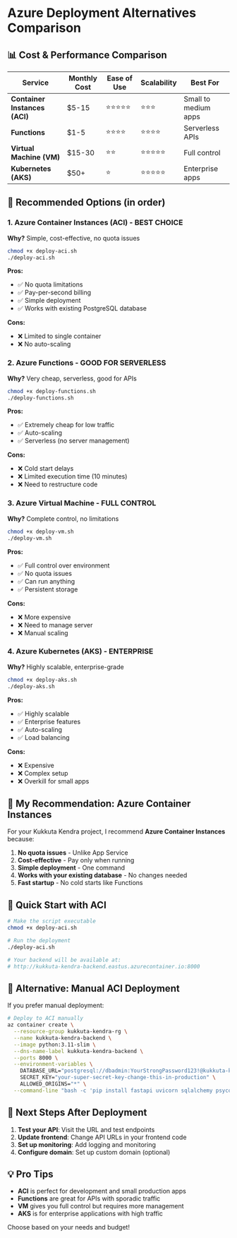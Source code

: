 # Azure Deployment Alternatives Comparison

## 📊 **Cost & Performance Comparison**

| Service | Monthly Cost | Ease of Use | Scalability | Best For |
|---------|-------------|-------------|-------------|----------|
| **Container Instances (ACI)** | $5-15 | ⭐⭐⭐⭐⭐ | ⭐⭐⭐ | Small to medium apps |
| **Functions** | $1-5 | ⭐⭐⭐⭐ | ⭐⭐⭐⭐ | Serverless APIs |
| **Virtual Machine (VM)** | $15-30 | ⭐⭐ | ⭐⭐⭐⭐⭐ | Full control |
| **Kubernetes (AKS)** | $50+ | ⭐ | ⭐⭐⭐⭐⭐ | Enterprise apps |

## 🚀 **Recommended Options (in order)**

### **1. Azure Container Instances (ACI) - BEST CHOICE**
**Why?** Simple, cost-effective, no quota issues
```bash
chmod +x deploy-aci.sh
./deploy-aci.sh
```

**Pros:**
- ✅ No quota limitations
- ✅ Pay-per-second billing
- ✅ Simple deployment
- ✅ Works with existing PostgreSQL database

**Cons:**
- ❌ Limited to single container
- ❌ No auto-scaling

### **2. Azure Functions - GOOD FOR SERVERLESS**
**Why?** Very cheap, serverless, good for APIs
```bash
chmod +x deploy-functions.sh
./deploy-functions.sh
```

**Pros:**
- ✅ Extremely cheap for low traffic
- ✅ Auto-scaling
- ✅ Serverless (no server management)

**Cons:**
- ❌ Cold start delays
- ❌ Limited execution time (10 minutes)
- ❌ Need to restructure code

### **3. Azure Virtual Machine - FULL CONTROL**
**Why?** Complete control, no limitations
```bash
chmod +x deploy-vm.sh
./deploy-vm.sh
```

**Pros:**
- ✅ Full control over environment
- ✅ No quota issues
- ✅ Can run anything
- ✅ Persistent storage

**Cons:**
- ❌ More expensive
- ❌ Need to manage server
- ❌ Manual scaling

### **4. Azure Kubernetes (AKS) - ENTERPRISE**
**Why?** Highly scalable, enterprise-grade
```bash
chmod +x deploy-aks.sh
./deploy-aks.sh
```

**Pros:**
- ✅ Highly scalable
- ✅ Enterprise features
- ✅ Auto-scaling
- ✅ Load balancing

**Cons:**
- ❌ Expensive
- ❌ Complex setup
- ❌ Overkill for small apps

## 🎯 **My Recommendation: Azure Container Instances**

For your Kukkuta Kendra project, I recommend **Azure Container Instances** because:

1. **No quota issues** - Unlike App Service
2. **Cost-effective** - Pay only when running
3. **Simple deployment** - One command
4. **Works with your existing database** - No changes needed
5. **Fast startup** - No cold starts like Functions

## 🚀 **Quick Start with ACI**

```bash
# Make the script executable
chmod +x deploy-aci.sh

# Run the deployment
./deploy-aci.sh

# Your backend will be available at:
# http://kukkuta-kendra-backend.eastus.azurecontainer.io:8000
```

## 🔧 **Alternative: Manual ACI Deployment**

If you prefer manual deployment:

```bash
# Deploy to ACI manually
az container create \
  --resource-group kukkuta-kendra-rg \
  --name kukkuta-kendra-backend \
  --image python:3.11-slim \
  --dns-name-label kukkuta-kendra-backend \
  --ports 8000 \
  --environment-variables \
    DATABASE_URL="postgresql://dbadmin:YourStrongPassword123!@kukkuta-kendra-db.postgres.database.azure.com:5432/kukkuta_kendra" \
    SECRET_KEY="your-super-secret-key-change-this-in-production" \
    ALLOWED_ORIGINS="*" \
  --command-line "bash -c 'pip install fastapi uvicorn sqlalchemy psycopg2-binary pydantic python-jose passlib python-multipart && python -m uvicorn azure_main:app --host 0.0.0.0 --port 8000'"
```

## 📝 **Next Steps After Deployment**

1. **Test your API**: Visit the URL and test endpoints
2. **Update frontend**: Change API URLs in your frontend code
3. **Set up monitoring**: Add logging and monitoring
4. **Configure domain**: Set up custom domain (optional)

## 💡 **Pro Tips**

- **ACI** is perfect for development and small production apps
- **Functions** are great for APIs with sporadic traffic
- **VM** gives you full control but requires more management
- **AKS** is for enterprise applications with high traffic

Choose based on your needs and budget! 
